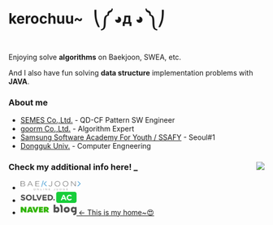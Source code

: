 <!-- 
![header](https://capsule-render.vercel.app/api?type=slice&color=fadadd&text=kerochuu~%20%20%E2%8E%9D%E0%BC%BC%20%E2%97%95%D0%B4%20%E2%97%95%20%E0%BC%BD%E2%8E%A0&fontAlign=30&fontSize=35&height=120&section=header)
-->
# kerochuu~ &nbsp; ⎝༼ ◕д ◕ ༽⎠

Enjoying solve **algorithms** on Baekjoon, SWEA, etc.

And I also have fun solving **data structure** implementation problems with **JAVA**.


### About me
- [SEMES Co.,Ltd.](https://www.semes.com/index.do?ar_action=changeLang&ar_lang=EN) - QD-CF Pattern SW Engineer
- [goorm Co.,Ltd.](https://edu.goorm.io/) - Algorithm Expert
- [Samsung Software Academy For Youth / SSAFY](https://www.ssafy.com/ksp/jsp/swp/swpMain.jsp) - Seoul#1
- [Dongguk Univ.](http://www.dongguk.edu/mbs/kr/index.jsp) - Computer Engneering


### Check my additional info here!  [_<img align="right" src="http://mazassumnida.wtf/api/v2/generate_badge?boj=kerochuu">](https://www.acmicpc.net/user/kerochuu)
  
- [ <img src="https://github.com/kerochuu/kerochuu/blob/master/img/baekjoon.png" width="118">](https://www.acmicpc.net/user/kerochuu)
- [ <img src="https://github.com/kerochuu/kerochuu/blob/master/img/solved_ac.png" width="110">](https://solved.ac/profile/kerochuu)
- [ <img src="https://github.com/kerochuu/kerochuu/blob/master/img/naver_blog.png" width="110"> <- This is my home~😍](https://blog.naver.com/kerochuu)
<!--
![footer](https://capsule-render.vercel.app/api?type=slice&color=fadadd&height=80&section=footer)
-->
<!--
**kerochuu/kerochuu** is a ✨ _special_ ✨ repository because its `README.md` (this file) appears on your GitHub profile.

Here are some ideas to get you started:

- 🔭 I’m currently working on ...
- 🌱 I’m currently learning ...
- 👯 I’m looking to collaborate on ...
- 🤔 I’m looking for help with ...
- 💬 Ask me about ...
- 📫 How to reach me: ...
- 😄 Pronouns: ...
- ⚡ Fun fact: ...
-->
